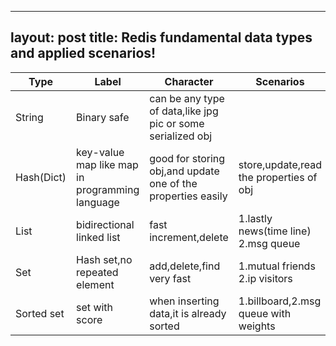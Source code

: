 
---
layout: post
title: Redis fundamental data types and applied scenarios!
---


|Type   |Label       |Character|Scenarios
|-------|------------|-------------------------|---------
|String |Binary safe |can be any type of data,like jpg pic or some serialized obj|        
|Hash(Dict)|key-value map like map in programming language|good for storing obj,and update one of the properties easily|store,update,read the properties of obj
|List|bidirectional linked list|fast increment,delete|1.lastly news(time line) 2.msg queue
|Set|Hash set,no repeated element|add,delete,find very fast|1.mutual friends 2.ip visitors 
|Sorted set|set with score|when inserting data,it is already sorted|1.billboard,2.msg queue with weights

